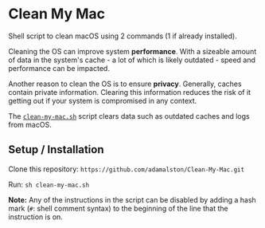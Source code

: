 # Clean My Mac

Shell script to clean macOS using 2 commands (1 if already installed).

Cleaning the OS can improve system **performance**. With a sizeable amount of data in the system's cache - a lot of which is likely outdated - speed and performance can be impacted.

Another reason to clean the OS is to ensure **privacy**. Generally, caches contain private information. Clearing this information reduces the risk of it getting out if your system is compromised in any context.

The [`clean-my-mac.sh`](clean-my-mac.sh) script clears data such as outdated caches and logs from macOS.

## Setup / Installation

Clone this repository: `https://github.com/adamalston/Clean-My-Mac.git`

Run: `sh clean-my-mac.sh`

**Note:** Any of the instructions in the script can be disabled by adding a hash mark (`#`: shell comment syntax) to the beginning of the line that the instruction is on.
